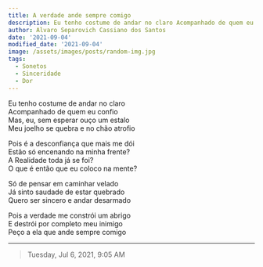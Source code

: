 ```yaml
---
title: A verdade ande sempre comigo
description: Eu tenho costume de andar no claro Acompanhado de quem eu confio  
author: Alvaro Separovich Cassiano dos Santos
date: '2021-09-04'
modified_date: '2021-09-04'
image: /assets/images/posts/random-img.jpg
tags:
  - Sonetos
  - Sinceridade
  - Dor
---    
```

Eu tenho costume de andar no claro    
Acompanhado de quem eu confio    
Mas, eu, sem esperar ouço um estalo    
Meu joelho se quebra e no chão atrofio    
    
Pois é a desconfiança que mais me dói    
Estão só encenando na minha frente?    
A Realidade toda já se foi?    
O que é então que eu coloco na mente?    
    
Só de pensar em caminhar velado    
Já sinto saudade de estar quebrado    
Quero ser sincero e andar desarmado    
    
Pois a verdade me constrói um abrigo    
E destrói por completo meu inimigo    
Peço a ela que ande sempre comigo           

______

> Tuesday, Jul 6, 2021, 9:05 AM